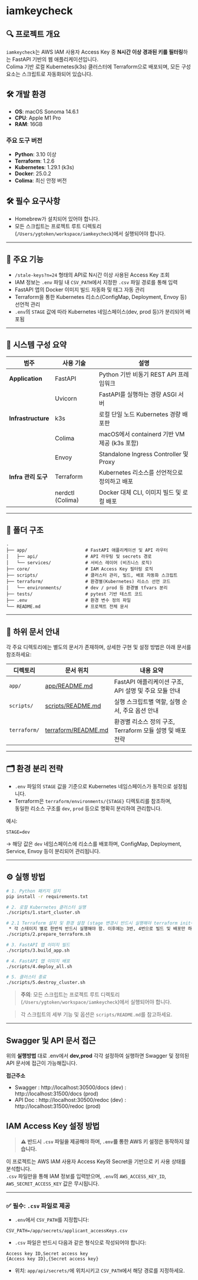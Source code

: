 # iamkeycheck

## 🔍 프로젝트 개요

`iamkeycheck`는 AWS IAM 사용자 Access Key 중 **N시간 이상 경과된 키를 필터링**하는 FastAPI 기반의 웹 애플리케이션입니다.  
Colima 기반 로컬 Kubernetes(k3s) 클러스터에 Terraform으로 배포되며, 모든 구성 요소는 스크립트로 자동화되어 있습니다.

## 🛠️ 개발 환경

- **OS**: macOS Sonoma 14.6.1
- **CPU**: Apple M1 Pro
- **RAM**: 16GB

### 주요 도구 버전
- **Python**: 3.10 이상
- **Terraform**: 1.2.6
- **Kubernetes**: 1.29.1 (k3s)
- **Docker**: 25.0.2
- **Colima**: 최신 안정 버전

## 🛠️ 필수 요구사항

- Homebrew가 설치되어 있어야 합니다.
- 모든 스크립트는 프로젝트 루트 디렉토리(`/Users/ygtoken/workspace/iamkeycheck`)에서 실행되어야 합니다.

---

## 🎯 주요 기능

- `/stale-keys?n=24` 형태의 API로 N시간 이상 사용된 Access Key 조회
- IAM 정보는 `.env` 파일 내 `CSV_PATH`에서 지정한 `.csv` 파일 경로를 통해 입력
- FastAPI 앱의 Docker 이미지 빌드 자동화 및 태그 자동 관리
- Terraform을 통한 Kubernetes 리소스(ConfigMap, Deployment, Envoy 등) 선언적 관리
- `.env`의 `STAGE` 값에 따라 Kubernetes 네임스페이스(dev, prod 등)가 분리되어 배포됨

---

## 🧱 시스템 구성 요약

| 범주             | 사용 기술         | 설명 |
|------------------|------------------|------|
| **Application**  | FastAPI          | Python 기반 비동기 REST API 프레임워크 |
|                  | Uvicorn          | FastAPI를 실행하는 경량 ASGI 서버 |
| **Infrastructure** | k3s              | 로컬 단일 노드 Kubernetes 경량 배포판 |
|                  | Colima           | macOS에서 containerd 기반 VM 제공 (k3s 포함) |
|                  | Envoy            | Standalone Ingress Controller 및 Proxy |
| **Infra 관리 도구** | Terraform        | Kubernetes 리소스를 선언적으로 정의하고 배포 |
|                  | nerdctl (Colima) | Docker 대체 CLI, 이미지 빌드 및 로컬 배포 |

---

## 📁 폴더 구조

```
.
├── app/                      # FastAPI 애플리케이션 및 API 라우터
│   ├── api/                  # API 라우팅 및 secrets 경로
│   └── services/             # 서비스 레이어 (비즈니스 로직)
├── core/                     # IAM Access Key 필터링 로직
├── scripts/                  # 클러스터 관리, 빌드, 배포 자동화 스크립트
├── terraform/                # 환경별(Kubernetes) 리소스 선언 코드
│   └── environments/         # dev / prod 등 환경별 tfvars 분리
├── tests/                    # pytest 기반 테스트 코드
├── .env                      # 환경 변수 정의 파일
└── README.md                 # 프로젝트 전체 문서
```

---

## 📘 하위 문서 안내

각 주요 디렉토리에는 별도의 문서가 존재하며, 상세한 구현 및 설정 방법은 아래 문서를 참조하세요:

| 디렉토리   | 문서 위치             | 내용 요약 |
|------------|------------------------|-----------|
| `app/`     | [app/README.md](app/README.md)        | FastAPI 애플리케이션 구조, API 설명 및 주요 모듈 안내 |
| `scripts/` | [scripts/README.md](scripts/README.md)    | 실행 스크립트별 역할, 실행 순서, 주요 옵션 안내 |
| `terraform/` | [terraform/README.md](terraform/README.md) | 환경별 리소스 정의 구조, Terraform 모듈 설명 및 배포 전략 |

---

## 🗂 환경 분리 전략

- `.env` 파일의 `STAGE` 값을 기준으로 Kubernetes 네임스페이스가 동적으로 설정됩니다.
- Terraform은 `terraform/environments/{STAGE}` 디렉토리를 참조하며,  
  동일한 리소스 구조를 `dev`, `prod` 등으로 명확히 분리하여 관리합니다.

예시:

```dotenv
STAGE=dev
```

→ 해당 값은 `dev` 네임스페이스에 리소스를 배포하며, ConfigMap, Deployment, Service, Envoy 등이 분리되어 관리됩니다.

---

## ⚙️ 실행 방법

```bash
# 1. Python 패키지 설치
pip install -r requirements.txt

# 2. 로컬 Kubernetes 클러스터 실행
./scripts/1.start_cluster.sh

# 2.1 Terraform 설치 및 환경 설정 (stage 변경시 반드시 실행해야 terraform init이 실행되어 배포가능한 상태가 됨)
 * 각 스테이지 별로 한번씩 반드시 실행해야 함. 이후에는 3번, 4번으로 빌드 및 배포만 하면 됨
./scripts/2.prepare_terraform.sh

# 3. FastAPI 앱 이미지 빌드
./scripts/3.build_app.sh

# 4. FastAPI 앱 이미지 배포
./scripts/4.deploy_all.sh

# 5. 클러스터 종료
./scripts/5.destroy_cluster.sh
```

> **주의**: 모든 스크립트는 프로젝트 루트 디렉토리(`/Users/ygtoken/workspace/iamkeycheck`)에서 실행되어야 합니다.

> 각 스크립트의 세부 기능 및 옵션은 `scripts/README.md`를 참고하세요.

---
## Swagger 및 API 문서 접근

위의 **실행방법** 대로 .env에서 **dev,prod** 각각 설정하여 실행하면 Swagger 및 정의된 API 문서에 접근이 가능해집니다.


**접근주소**
- Swagger : http://localhost:30500/docs (dev)
          : http://localhost:31500/docs (prod)
- API Doc : http://localhost:30500/redoc (dev)
          : http://localhost:31500/redoc (prod)  


## IAM Access Key 설정 방법

> **⚠️ 반드시 `.csv` 파일을 제공해야 하며, `.env`를 통한 AWS 키 설정은 동작하지 않습니다.**

이 프로젝트는 AWS IAM 사용자 Access Key와 Secret을 기반으로 키 사용 상태를 분석합니다.  
`.csv` 파일만을 통해 IAM 정보를 입력받으며, `.env`의 `AWS_ACCESS_KEY_ID`, `AWS_SECRET_ACCESS_KEY` 값은 무시됩니다.

---

### ✅ 필수: `.csv` 파일로 제공

- `.env`에서 `CSV_PATH`를 지정합니다:

```dotenv
CSV_PATH=/app/secrets/applicant_accessKeys.csv
```

- `.csv` 파일은 반드시 다음과 같은 형식으로 작성되어야 합니다:

```csv
Access key ID,Secret access key
{Access key ID},{Secret access key}
```

- 위치: `app/api/secrets/`에 위치시키고 `CSV_PATH`에서 해당 경로를 지정하세요.
